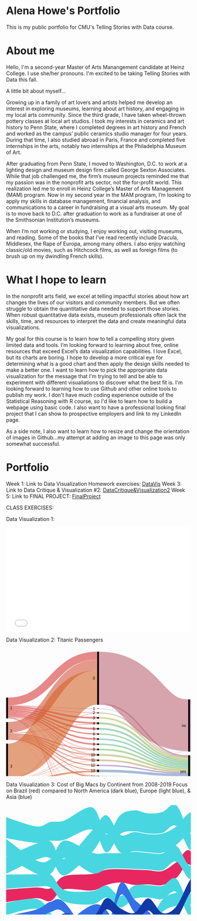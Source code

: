 # Alena Howe's Portfolio
This is my public portfolio for CMU's Telling Stories with Data course.

# About me
Hello, I'm a second-year Master of Arts Manangement candidate at Heinz College. I use she/her pronouns. I'm excited to be taking Telling Stories with Data this fall. 

A little bit about myself...

Growing up in a family of art lovers and artists helped me develop an interest in exploring museums, learning about art history, and engaging in my local arts community. Since the third grade, I have taken wheel-thrown pottery classes at local art studios. I took my interests in ceramics and art history to Penn State, where I completed degrees in art history and French and worked as the campus’ public ceramics studio manager for four years. During that time, I also studied abroad in Paris, France and completed five internships in the arts, notably two internships at the Philadelphia Museum of Art. 

After graduating from Penn State, I moved to Washington, D.C. to work at a lighting design and museum design firm called George Sexton Associates. While that job challenged me, the firm’s museum projects reminded me that my passion was in the nonprofit arts sector, not the for-profit world. This realization led me to enroll in Heinz College’s Master of Arts Management (MAM) program. Now in my second year in the MAM program, I’m looking to apply my skills in database management, financial analysis, and communications to a career in fundraising at a visual arts museum. My goal is to move back to D.C. after graduation to work as a fundraiser at one of the Smithsonian Institution’s museums. 

When I’m not working or studying, I enjoy working out, visiting museums, and reading. Some of the books that I’ve read recently include Dracula, Middlesex, the Rape of Europa, among many others. I also enjoy watching classic/old movies, such as Hitchcock films, as well as foreign films (to brush up on my dwindling French skills).  

# What I hope to learn
In the nonprofit arts field, we excel at telling impactful stories about how art changes the lives of our visitors and community members. But we often struggle to obtain the quantitative data needed to support those stories. When robust quantitative data exists, museum professionals often lack the skills, time, and resources to interpret the data and create meaningful data visualizations. 

My goal for this course is to learn how to tell a compelling story given limited data and tools. I’m looking forward to learning about free, online resources that exceed Excel’s data visualization capabilities. I love Excel, but its charts are boring. I hope to develop a more critical eye for determining what is a good chart and then apply the design skills needed to make a better one. I want to learn how to pick the appropriate data visualization for the message that I'm trying to tell and be able to experiment with different visualiations to discover what the best fit is. I'm looking forward to learning how to use Github and other online tools to publish my work. I don't have much coding experience outside of the Statistical Reasoning with R course, so I'd like to learn how to build a webpage using basic code. I also want to have a professional looking final project that I can show to prospective employers and link to my LinkedIn page. 

As a side note, I also want to learn how to resize and change the orientation of images in Github...my attempt at adding an image to this page was only somewhat successful. 

# Portfolio 
Week 1: Link to Data Visualization Homework exercises: [DataVis](/DataVisualizations.md)
Week 3: Link to Data Critique & Visualization #2: [DataCritique&Visualization2](/DataCritique&Visualization2.md)
Week 5: Link to FINAL PROJECT: [FinalProject](final_project_AlenaHowe.md)

CLASS EXERCISES:

Data Visualization 1: 

<iframe title="Average number of likes per Facebook post, 2016" aria-label="Bar Chart" id="datawrapper-chart-uU2m7" src="//datawrapper.dwcdn.net/uU2m7/1/" scrolling="no" frameborder="0" style="width: 0; min-width: 100% !important; border: none;" height="284"></iframe><script type="text/javascript">!function(){"use strict";window.addEventListener("message",function(a){if(void 0!==a.data["datawrapper-height"])for(var e in a.data["datawrapper-height"]){var t=document.getElementById("datawrapper-chart-"+e)||document.querySelector("iframe[src*='"+e+"']");t&&(t.style.height=a.data["datawrapper-height"][e]+"px")}})}();</script>

Data Visualization 2: Titanic Passengers

<svg width="750" height="520" xmlns="http://www.w3.org/2000/svg"><g transform="translate(0, 10)"><g class="links" fill="none" stroke-opacity="0.6"><path d="M5,147.92971734148207C126.66666666666667,147.92971734148207,126.66666666666667,166.10007639419413,248.33333333333334,166.10007639419413" stroke-width="1.2299465240641712" style="stroke: rgb(217, 61, 61);"></path><path d="M5,176.30634071810545C126.66666666666667,176.30634071810545,126.66666666666667,294.1405653170359,248.33333333333334,294.1405653170359" stroke-width="1.0542398777692896" style="stroke: rgb(217, 61, 61);"></path><path d="M5,135.71810542398777C126.66666666666667,135.71810542398777,126.66666666666667,10.718105423988003,248.33333333333334,10.718105423988003" stroke-width="21.436210847975552" style="stroke: rgb(217, 61, 61);"></path><path d="M5,150.8288770053476C126.66666666666667,150.8288770053476,126.66666666666667,180.053475935829,248.33333333333334,180.053475935829" stroke-width="4.5683728036669216" style="stroke: rgb(217, 61, 61);"></path><path d="M5,175.07639419404128C126.66666666666667,175.07639419404128,126.66666666666667,279.22077922077915,248.33333333333334,279.22077922077915" stroke-width="1.4056531703590527" style="stroke: rgb(217, 61, 61);"></path><path d="M5,180.96256684491985C126.66666666666667,180.96256684491985,126.66666666666667,497.2765469824292,248.33333333333334,497.2765469824292" stroke-width="1.5813598166539342" style="stroke: rgb(217, 61, 61);"></path><path d="M5,155.22154316271966C126.66666666666667,155.22154316271966,126.66666666666667,194.446142093201,248.33333333333334,194.446142093201" stroke-width="4.2169595110771585" style="stroke: rgb(217, 61, 61);"></path><path d="M5,173.84644766997712C126.66666666666667,173.84644766997712,126.66666666666667,264.6524064171123,248.33333333333334,264.6524064171123" stroke-width="1.0542398777692896" style="stroke: rgb(217, 61, 61);"></path><path d="M5,163.74331550802142C126.66666666666667,163.74331550802142,126.66666666666667,224.19786096256684,248.33333333333334,224.19786096256684" stroke-width="3.33842627960275" style="stroke: rgb(217, 61, 61);"></path><path d="M5,179.55691367456078C126.66666666666667,179.55691367456078,126.66666666666667,458.1398013750953,248.33333333333334,458.1398013750953" stroke-width="0.5271199388846448" style="stroke: rgb(217, 61, 61);"></path><path d="M5,171.29870129870133C126.66666666666667,171.29870129870133,126.66666666666667,252.1046600458364,248.33333333333334,252.1046600458364" stroke-width="4.041252864782276" style="stroke: rgb(217, 61, 61);"></path><path d="M5,179.02979373567612C126.66666666666667,179.02979373567612,126.66666666666667,446.2070282658516,248.33333333333334,446.2070282658516" stroke-width="0.5271199388846448" style="stroke: rgb(217, 61, 61);"></path><path d="M5,159.70206264323915C126.66666666666667,159.70206264323915,126.66666666666667,210.1566080977846,248.33333333333334,210.1566080977846" stroke-width="4.744079449961803" style="stroke: rgb(217, 61, 61);"></path><path d="M5,167.3453017570665C126.66666666666667,167.3453017570665,126.66666666666667,237.97555385790673,248.33333333333334,237.97555385790673" stroke-width="3.865546218487395" style="stroke: rgb(217, 61, 61);"></path><path d="M5,179.99618029029799C126.66666666666667,179.99618029029799,126.66666666666667,469.63330786860183,248.33333333333334,469.63330786860183" stroke-width="0.35141329258976317" style="stroke: rgb(217, 61, 61);"></path><path d="M5,177.44843391902216C126.66666666666667,177.44843391902216,126.66666666666667,338.6363636363635,248.33333333333334,338.6363636363635" stroke-width="0.8785332314744079" style="stroke: rgb(217, 61, 61);"></path><path d="M5,178.50267379679147C126.66666666666667,178.50267379679147,126.66666666666667,425.67990832696694,248.33333333333334,425.67990832696694" stroke-width="0.17570664629488159" style="stroke: rgb(217, 61, 61);"></path><path d="M5,176.9213139801375C126.66666666666667,176.9213139801375,126.66666666666667,321.4323911382736,248.33333333333334,321.4323911382736" stroke-width="0.17570664629488159" style="stroke: rgb(217, 61, 61);"></path><path d="M5,146.87547746371277C126.66666666666667,146.87547746371277,126.66666666666667,155.04583651642483,248.33333333333334,155.04583651642483" stroke-width="0.8785332314744079" style="stroke: rgb(217, 61, 61);"></path><path d="M5,177.97555385790682C126.66666666666667,177.97555385790682,126.66666666666667,354.0832696715048,248.33333333333334,354.0832696715048" stroke-width="0.17570664629488159" style="stroke: rgb(217, 61, 61);"></path><path d="M5,178.23911382734914C126.66666666666667,178.23911382734914,126.66666666666667,415.4163483575246,248.33333333333334,415.4163483575246" stroke-width="0.35141329258976317" style="stroke: rgb(217, 61, 61);"></path><path d="M5,178.67838044308635C126.66666666666667,178.67838044308635,126.66666666666667,435.8556149732618,248.33333333333334,435.8556149732618" stroke-width="0.17570664629488159" style="stroke: rgb(217, 61, 61);"></path><path d="M5,206.24904507257452C126.66666666666667,206.24904507257452,126.66666666666667,35.93200916730351,248.33333333333334,35.93200916730351" stroke-width="28.991596638655462" style="stroke: rgb(212, 89, 63);"></path><path d="M5,226.27960275019103C126.66666666666667,226.27960275019103,126.66666666666667,281.2414056531703,248.33333333333334,281.2414056531703" stroke-width="2.635599694423224" style="stroke: rgb(212, 89, 63);"></path><path d="M5,228.82734912146682C126.66666666666667,228.82734912146682,126.66666666666667,295.89763177998475,248.33333333333334,295.89763177998475" stroke-width="2.4598930481283423" style="stroke: rgb(212, 89, 63);"></path><path d="M5,234.09854851031326C126.66666666666667,234.09854851031326,126.66666666666667,322.57448433919035,248.33333333333334,322.57448433919035" stroke-width="2.1084797555385792" style="stroke: rgb(212, 89, 63);"></path><path d="M5,231.5508021390375C126.66666666666667,231.5508021390375,126.66666666666667,309.4996180290299,248.33333333333334,309.4996180290299" stroke-width="2.987012987012987" style="stroke: rgb(212, 89, 63);"></path><path d="M5,237.1734148204737C126.66666666666667,237.1734148204737,126.66666666666667,341.09625668449183,248.33333333333334,341.09625668449183" stroke-width="4.041252864782276" style="stroke: rgb(212, 89, 63);"></path><path d="M5,223.55614973262036C126.66666666666667,223.55614973262036,126.66666666666667,266.585179526356,248.33333333333334,266.585179526356" stroke-width="2.8113063407181054" style="stroke: rgb(212, 89, 63);"></path><path d="M5,239.63330786860206C126.66666666666667,239.63330786860206,126.66666666666667,370.7601222307102,248.33333333333334,370.7601222307102" stroke-width="0.5271199388846448" style="stroke: rgb(212, 89, 63);"></path><path d="M5,221.35981665393436C126.66666666666667,221.35981665393436,126.66666666666667,197.16959511077167,248.33333333333334,197.16959511077167" stroke-width="1.2299465240641712" style="stroke: rgb(212, 89, 63);"></path><path d="M5,239.2818945760123C126.66666666666667,239.2818945760123,126.66666666666667,354.2589763177997,248.33333333333334,354.2589763177997" stroke-width="0.17570664629488159" style="stroke: rgb(212, 89, 63);"></path><path d="M5,239.98472116119183C126.66666666666667,239.98472116119183,126.66666666666667,458.4912146676851,248.33333333333334,458.4912146676851" stroke-width="0.17570664629488159" style="stroke: rgb(212, 89, 63);"></path><path d="M5,240.24828113063415C126.66666666666667,240.24828113063415,126.66666666666667,498.24293353705104,248.33333333333334,498.24293353705104" stroke-width="0.35141329258976317" style="stroke: rgb(212, 89, 63);"></path><path d="M5,222.06264323911387C126.66666666666667,222.06264323911387,126.66666666666667,239.99618029029787,248.33333333333334,239.99618029029787" stroke-width="0.17570664629488159" style="stroke: rgb(212, 89, 63);"></path><path d="M5,297.5133689839572C126.66666666666667,297.5133689839572,126.66666666666667,97.5171886936595,248.33333333333334,97.5171886936595" stroke-width="94.17876241405654" style="stroke: rgb(212, 101, 42);"></path><path d="M5,365.1604278074867C126.66666666666667,365.1604278074867,126.66666666666667,447.17341482047345,248.33333333333334,447.17341482047345" stroke-width="1.4056531703590527" style="stroke: rgb(212, 101, 42);"></path><path d="M5,361.99770817417885C126.66666666666667,361.99770817417885,126.66666666666667,372.78074866310135,248.33333333333334,372.78074866310135" stroke-width="3.5141329258976315" style="stroke: rgb(212, 101, 42);"></path><path d="M5,357.1657754010696C126.66666666666667,357.1657754010696,126.66666666666667,357.42169595110755,248.33333333333334,357.42169595110755" stroke-width="6.149732620320855" style="stroke: rgb(212, 101, 42);"></path><path d="M5,369.90450725744853C126.66666666666667,369.90450725744853,126.66666666666667,472.9717341482046,248.33333333333334,472.9717341482046" stroke-width="6.325439266615737" style="stroke: rgb(212, 101, 42);"></path><path d="M5,347.85332314744085C126.66666666666667,347.85332314744085,126.66666666666667,297.5668449197861,248.33333333333334,297.5668449197861" stroke-width="0.8785332314744079" style="stroke: rgb(212, 101, 42);"></path><path d="M5,350.92818945760126C126.66666666666667,350.92818945760126,126.66666666666667,325.91291061879303,248.33333333333334,325.91291061879303" stroke-width="4.5683728036669216" style="stroke: rgb(212, 101, 42);"></path><path d="M5,374.20932009167313C126.66666666666667,374.20932009167313,126.66666666666667,499.2093200916729,248.33333333333334,499.2093200916729" stroke-width="1.5813598166539342" style="stroke: rgb(212, 101, 42);"></path><path d="M5,348.46829640947294C126.66666666666667,348.46829640947294,126.66666666666667,311.1688311688312,248.33333333333334,311.1688311688312" stroke-width="0.35141329258976317" style="stroke: rgb(212, 101, 42);"></path><path d="M5,345.12987012987014C126.66666666666667,345.12987012987014,126.66666666666667,167.24216959511085,248.33333333333334,167.24216959511085" stroke-width="1.0542398777692896" style="stroke: rgb(212, 101, 42);"></path><path d="M5,364.19404125286485C126.66666666666667,364.19404125286485,126.66666666666667,394.9770817417874,248.33333333333334,394.9770817417874" stroke-width="0.17570664629488159" style="stroke: rgb(212, 101, 42);"></path><path d="M5,346.886936592819C126.66666666666667,346.886936592819,126.66666666666667,283.08632543926655,248.33333333333334,283.08632543926655" stroke-width="1.0542398777692896" style="stroke: rgb(212, 101, 42);"></path><path d="M5,366.30252100840346C126.66666666666667,366.30252100840346,126.66666666666667,459.01833460656974,248.33333333333334,459.01833460656974" stroke-width="0.8785332314744079" style="stroke: rgb(212, 101, 42);"></path><path d="M5,373.2429335370513C126.66666666666667,373.2429335370513,126.66666666666667,486.3101604278073,248.33333333333334,486.3101604278073" stroke-width="0.35141329258976317" style="stroke: rgb(212, 101, 42);"></path><path d="M5,353.65164247517197C126.66666666666667,353.65164247517197,126.66666666666667,343.5561497326202,248.33333333333334,343.5561497326202" stroke-width="0.8785332314744079" style="stroke: rgb(212, 101, 42);"></path><path d="M5,345.74484339190224C126.66666666666667,345.74484339190224,126.66666666666667,225.95492742551565,248.33333333333334,225.95492742551565" stroke-width="0.17570664629488159" style="stroke: rgb(212, 101, 42);"></path><path d="M5,364.36974789915973C126.66666666666667,364.36974789915973,126.66666666666667,405.1527883880823,248.33333333333334,405.1527883880823" stroke-width="0.17570664629488159" style="stroke: rgb(212, 101, 42);"></path><path d="M5,346.096256684492C126.66666666666667,346.096256684492,126.66666666666667,268.25439266615734,248.33333333333334,268.25439266615734" stroke-width="0.5271199388846448" style="stroke: rgb(212, 101, 42);"></path><path d="M5,363.9304812834225C126.66666666666667,363.9304812834225,126.66666666666667,384.7135217723451,248.33333333333334,384.7135217723451" stroke-width="0.35141329258976317" style="stroke: rgb(212, 101, 42);"></path><path d="M253.33333333333334,166.62719633307876C375,166.62719633307876,375,288.2085561497327,496.6666666666667,288.2085561497327" stroke-width="2.2841864018334608" style="stroke: rgb(191, 150, 105);"></path><path d="M253.33333333333334,295.80977845683725C375,295.80977845683725,375,327.3911382734913,496.6666666666667,327.3911382734913" stroke-width="4.39266615737204" style="stroke: rgb(191, 166, 105);"></path><path d="M253.33333333333334,70.28265851795287C375,70.28265851795287,375,200.28265851795254,496.6666666666667,200.28265851795254" stroke-width="140.56531703590528" style="stroke: rgb(191, 105, 120);"></path><path d="M253.33333333333334,142.58594346829665C375,142.58594346829665,375,284.1673032849504,496.6666666666667,284.1673032849504" stroke-width="4.041252864782276" style="stroke: rgb(191, 105, 120);"></path><path d="M253.33333333333334,180.053475935829C375,180.053475935829,375,291.63483575248284,496.6666666666667,291.63483575248284" stroke-width="4.5683728036669216" style="stroke: rgb(186, 191, 105);"></path><path d="M253.33333333333334,281.0656990068754C375,281.0656990068754,375,322.6470588235295,496.6666666666667,322.6470588235295" stroke-width="5.095492742551566" style="stroke: rgb(171, 191, 105);"></path><path d="M253.33333333333334,498.3307868601985C375,498.3307868601985,375,368.3307868601988,496.6666666666667,368.3307868601988" stroke-width="3.33842627960275" style="stroke: rgb(155, 191, 105);"></path><path d="M253.33333333333334,496.57372039724964C375,496.57372039724964,375,272.0588235294117,496.6666666666667,272.0588235294117" stroke-width="0.17570664629488159" style="stroke: rgb(155, 191, 105);"></path><path d="M253.33333333333334,195.06111535523308C375,195.06111535523308,375,296.642475171887,496.6666666666667,296.642475171887" stroke-width="5.446906035141329" style="stroke: rgb(140, 191, 105);"></path><path d="M253.33333333333334,266.3216195569136C375,266.3216195569136,375,317.9029793735677,496.6666666666667,317.9029793735677" stroke-width="4.39266615737204" style="stroke: rgb(125, 191, 105);"></path><path d="M253.33333333333334,224.28571428571428C375,224.28571428571428,375,305.86707410236835,496.6666666666667,305.86707410236835" stroke-width="3.5141329258976315" style="stroke: rgb(110, 191, 105);"></path><path d="M253.33333333333334,458.7547746371274C375,458.7547746371274,375,359.1061879297175,496.6666666666667,359.1061879297175" stroke-width="1.4056531703590527" style="stroke: rgb(105, 191, 115);"></path><path d="M253.33333333333334,457.96409472880043C375,457.96409472880043,375,271.70741023682194,496.6666666666667,271.70741023682194" stroke-width="0.17570664629488159" style="stroke: rgb(105, 191, 115);"></path><path d="M253.33333333333334,252.1046600458364C375,252.1046600458364,375,313.6860198624905,496.6666666666667,313.6860198624905" stroke-width="4.041252864782276" style="stroke: rgb(105, 191, 130);"></path><path d="M253.33333333333334,446.29488158899903C375,446.29488158899903,375,271.26814362108473,496.6666666666667,271.26814362108473" stroke-width="0.7028265851795263" style="stroke: rgb(105, 191, 145);"></path><path d="M253.33333333333334,447.2612681436209C375,447.2612681436209,375,357.7883880825059,496.6666666666667,357.7883880825059" stroke-width="1.2299465240641712" style="stroke: rgb(105, 191, 145);"></path><path d="M253.33333333333334,210.1566080977846C375,210.1566080977846,375,301.73796791443857,496.6666666666667,301.73796791443857" stroke-width="4.744079449961803" style="stroke: rgb(105, 191, 161);"></path><path d="M253.33333333333334,238.06340718105417C375,238.06340718105417,375,309.64476699770825,496.6666666666667,309.64476699770825" stroke-width="4.041252864782276" style="stroke: rgb(105, 191, 176);"></path><path d="M253.33333333333334,472.88388082505713C375,472.88388082505713,375,363.05958747135236,496.6666666666667,363.05958747135236" stroke-width="6.501145912910618" style="stroke: rgb(105, 191, 191);"></path><path d="M253.33333333333334,469.5454545454544C375,469.5454545454544,375,271.8831168831168,496.6666666666667,271.8831168831168" stroke-width="0.17570664629488159" style="stroke: rgb(105, 191, 191);"></path><path d="M253.33333333333334,341.1841100076393C375,341.1841100076393,375,342.4140565317037,496.6666666666667,342.4140565317037" stroke-width="5.622612681436211" style="stroke: rgb(105, 176, 191);"></path><path d="M253.33333333333334,338.28495034377374C375,338.28495034377374,375,270.8288770053475,496.6666666666667,270.8288770053475" stroke-width="0.17570664629488159" style="stroke: rgb(105, 176, 191);"></path><path d="M253.33333333333334,425.67990832696694C375,425.67990832696694,375,356.90985485103147,496.6666666666667,356.90985485103147" stroke-width="0.17570664629488159" style="stroke: rgb(105, 161, 191);"></path><path d="M253.33333333333334,324.77081741787634C375,324.77081741787634,375,336.1764705882354,496.6666666666667,336.1764705882354" stroke-width="6.8525592055003814" style="stroke: rgb(105, 145, 191);"></path><path d="M253.33333333333334,155.04583651642483C375,155.04583651642483,375,286.62719633307876,496.6666666666667,286.62719633307876" stroke-width="0.8785332314744079" style="stroke: rgb(105, 130, 191);"></path><path d="M253.33333333333334,357.24598930481267C375,357.24598930481267,375,348.47593582887714,496.6666666666667,348.47593582887714" stroke-width="6.501145912910618" style="stroke: rgb(105, 115, 191);"></path><path d="M253.33333333333334,415.4163483575246C375,415.4163483575246,375,356.64629488158914,496.6666666666667,356.64629488158914" stroke-width="0.35141329258976317" style="stroke: rgb(110, 105, 191);"></path><path d="M253.33333333333334,435.8556149732618C375,435.8556149732618,375,357.08556149732635,496.6666666666667,357.08556149732635" stroke-width="0.17570664629488159" style="stroke: rgb(125, 105, 191);"></path><path d="M253.33333333333334,309.7631779984722C375,309.7631779984722,375,331.16883116883133,496.6666666666667,331.16883116883133" stroke-width="3.1627196333078684" style="stroke: rgb(140, 105, 191);"></path><path d="M253.33333333333334,308.0939648586708C375,308.0939648586708,375,270.65317035905264,496.6666666666667,270.65317035905264" stroke-width="0.17570664629488159" style="stroke: rgb(140, 105, 191);"></path><path d="M253.33333333333334,372.51718869365897C375,372.51718869365897,375,353.74713521772355,496.6666666666667,353.74713521772355" stroke-width="4.041252864782276" style="stroke: rgb(155, 105, 191);"></path><path d="M253.33333333333334,394.9770817417874C375,394.9770817417874,375,356.20702826585193,496.6666666666667,356.20702826585193" stroke-width="0.17570664629488159" style="stroke: rgb(171, 105, 191);"></path><path d="M253.33333333333334,486.3101604278073C375,486.3101604278073,375,366.48586707410254,496.6666666666667,366.48586707410254" stroke-width="0.35141329258976317" style="stroke: rgb(186, 105, 191);"></path><path d="M253.33333333333334,405.1527883880823C375,405.1527883880823,375,356.3827349121468,496.6666666666667,356.3827349121468" stroke-width="0.17570664629488159" style="stroke: rgb(191, 105, 181);"></path><path d="M253.33333333333334,384.7135217723451C375,384.7135217723451,375,355.9434682964096,496.6666666666667,355.9434682964096" stroke-width="0.35141329258976317" style="stroke: rgb(191, 105, 166);"></path><path d="M501.6666666666667,311.9289533995417C623.3333333333334,311.9289533995417,623.3333333333334,182.09702062643242,745,182.09702062643242" stroke-width="59.56455309396486" style="stroke: rgb(105, 191, 129);"></path><path d="M501.6666666666667,355.85561497326205C623.3333333333334,355.85561497326205,623.3333333333334,355.855614973262,745,355.855614973262" stroke-width="28.288770053475936" style="stroke: rgb(105, 191, 129);"></path><path d="M501.6666666666667,141.15737203972486C623.3333333333334,141.15737203972486,623.3333333333334,141.157372039725,745,141.157372039725" stroke-width="22.314744079449962" style="stroke: rgb(191, 105, 135);"></path><path d="M501.6666666666667,212.23071046600447C623.3333333333334,212.23071046600447,623.3333333333334,281.79526355996944,745,281.79526355996944" stroke-width="119.83193277310924" style="stroke: rgb(191, 105, 135);"></path></g><g class="nodes" font-family="Arial, Helvetica" font-size="10"><g><rect x="248.33333333333334" y="2.2737367544323206e-13" height="144.6065699006874" width="5" fill="#000"></rect><text x="242.33333333333334" y="72.30328495034392" dy="0.35em" text-anchor="end">0</text></g><g><rect x="248.33333333333334" y="154.60656990068762" height="0.878533231474421" width="5" fill="#000"></rect><text x="242.33333333333334" y="155.04583651642483" dy="0.35em" text-anchor="end">1</text></g><g><rect x="248.33333333333334" y="278.5179526355996" height="5.095492742551642" width="5" fill="#000"></rect><text x="242.33333333333334" y="281.06569900687543" dy="0.35em" text-anchor="end">10</text></g><g><rect x="248.33333333333334" y="293.61344537815125" height="4.392666157372105" width="5" fill="#000"></rect><text x="242.33333333333334" y="295.8097784568373" dy="0.35em" text-anchor="end">11</text></g><g><rect x="248.33333333333334" y="308.00611153552336" height="3.3384262796027997" width="5" fill="#000"></rect><text x="242.33333333333334" y="309.67532467532476" dy="0.35em" text-anchor="end">12</text></g><g><rect x="248.33333333333334" y="321.34453781512616" height="6.8525592055001425" width="5" fill="#000"></rect><text x="242.33333333333334" y="324.77081741787623" dy="0.35em" text-anchor="end">13</text></g><g><rect x="248.33333333333334" y="384.5378151260502" height="0.3514132925897684" width="5" fill="#000"></rect><text x="242.33333333333334" y="384.7135217723451" dy="0.35em" text-anchor="end">13 15</text></g><g><rect x="248.33333333333334" y="394.88922841863996" height="0.1757066462948842" width="5" fill="#000"></rect><text x="242.33333333333334" y="394.9770817417874" dy="0.35em" text-anchor="end">13 15 B</text></g><g><rect x="248.33333333333334" y="338.1970970206263" height="5.798319327731065" width="5" fill="#000"></rect><text x="242.33333333333334" y="341.09625668449183" dy="0.35em" text-anchor="end">14</text></g><g><rect x="248.33333333333334" y="353.99541634835737" height="6.501145912910488" width="5" fill="#000"></rect><text x="242.33333333333334" y="357.2459893048126" dy="0.35em" text-anchor="end">15</text></g><g><rect x="248.33333333333334" y="405.06493506493484" height="0.1757066462948842" width="5" fill="#000"></rect><text x="242.33333333333334" y="405.1527883880823" dy="0.35em" text-anchor="end">15 16</text></g><g><rect x="248.33333333333334" y="370.49656226126785" height="4.0412528647823365" width="5" fill="#000"></rect><text x="242.33333333333334" y="372.517188693659" dy="0.35em" text-anchor="end">16</text></g><g><rect x="248.33333333333334" y="165.48510313216204" height="2.2841864018334945" width="5" fill="#000"></rect><text x="242.33333333333334" y="166.62719633307879" dy="0.35em" text-anchor="end">2</text></g><g><rect x="248.33333333333334" y="177.76928953399553" height="4.568372803666875" width="5" fill="#000"></rect><text x="242.33333333333334" y="180.05347593582897" dy="0.35em" text-anchor="end">3</text></g><g><rect x="248.33333333333334" y="192.3376623376624" height="5.446906035141296" width="5" fill="#000"></rect><text x="242.33333333333334" y="195.06111535523306" dy="0.35em" text-anchor="end">4</text></g><g><rect x="248.33333333333334" y="207.7845683728037" height="4.74407944996176" width="5" fill="#000"></rect><text x="242.33333333333334" y="210.15660809778458" dy="0.35em" text-anchor="end">5</text></g><g><rect x="248.33333333333334" y="415.2406417112297" height="0.3514132925897684" width="5" fill="#000"></rect><text x="242.33333333333334" y="415.4163483575246" dy="0.35em" text-anchor="end">5 7</text></g><g><rect x="248.33333333333334" y="425.5920550038195" height="0.1757066462948842" width="5" fill="#000"></rect><text x="242.33333333333334" y="425.67990832696694" dy="0.35em" text-anchor="end">5 9</text></g><g><rect x="248.33333333333334" y="222.52864782276546" height="3.51413292589757" width="5" fill="#000"></rect><text x="242.33333333333334" y="224.28571428571425" dy="0.35em" text-anchor="end">6</text></g><g><rect x="248.33333333333334" y="236.04278074866303" height="4.041252864782223" width="5" fill="#000"></rect><text x="242.33333333333334" y="238.06340718105415" dy="0.35em" text-anchor="end">7</text></g><g><rect x="248.33333333333334" y="250.08403361344526" height="4.0412528647823365" width="5" fill="#000"></rect><text x="242.33333333333334" y="252.10466004583643" dy="0.35em" text-anchor="end">8</text></g><g><rect x="248.33333333333334" y="435.7677616501144" height="0.1757066462948842" width="5" fill="#000"></rect><text x="242.33333333333334" y="435.8556149732618" dy="0.35em" text-anchor="end">8 10</text></g><g><rect x="248.33333333333334" y="264.1252864782276" height="4.392666157371991" width="5" fill="#000"></rect><text x="242.33333333333334" y="266.3216195569136" dy="0.35em" text-anchor="end">9</text></g><g><rect x="248.33333333333334" y="445.94346829640926" height="1.9327731092437261" width="5" fill="#000"></rect><text x="242.33333333333334" y="446.9098548510311" dy="0.35em" text-anchor="end">A</text></g><g><rect x="248.33333333333334" y="457.876241405653" height="1.5813598166539578" width="5" fill="#000"></rect><text x="242.33333333333334" y="458.66692131397997" dy="0.35em" text-anchor="end">B</text></g><g><rect x="248.33333333333334" y="469.45760122230695" height="6.676852559205486" width="5" fill="#000"></rect><text x="242.33333333333334" y="472.7960275019097" dy="0.35em" text-anchor="end">C</text></g><g><rect x="248.33333333333334" y="486.13445378151243" height="0.3514132925897684" width="5" fill="#000"></rect><text x="242.33333333333334" y="486.3101604278073" dy="0.35em" text-anchor="end">C D</text></g><g><rect x="248.33333333333334" y="496.4858670741022" height="3.51413292589757" width="5" fill="#000"></rect><text x="242.33333333333334" y="498.242933537051" dy="0.35em" text-anchor="end">D</text></g><g><rect x="0" y="125" height="56.7532467532468" width="5" fill="#000"></rect><text x="11" y="153.3766233766234" dy="0.35em" text-anchor="start">1</text></g><g><rect x="0" y="191.7532467532468" height="48.670741023682126" width="5" fill="#000"></rect><text x="11" y="216.08861726508786" dy="0.35em" text-anchor="start">2</text></g><g><rect x="0" y="250.42398777692893" height="124.57601222307105" width="5" fill="#000"></rect><text x="11" y="312.71199388846446" dy="0.35em" text-anchor="start">3</text></g><g><rect x="745" y="130.00000000000003" height="81.87929717341478" width="5" fill="#000"></rect><text x="739" y="170.93964858670742" dy="0.35em" text-anchor="end">female</text></g><g><rect x="745" y="221.8792971734148" height="148.12070282658516" width="5" fill="#000"></rect><text x="739" y="295.9396485867074" dy="0.35em" text-anchor="end">male</text></g><g><rect x="496.6666666666667" y="129.9999999999999" height="142.14667685255938" width="5" fill="#000"></rect><text x="490.6666666666667" y="201.07333842627958" dy="0.35em" text-anchor="end">no</text></g><g><rect x="496.6666666666667" y="282.14667685255927" height="87.85332314744085" width="5" fill="#000"></rect><text x="490.6666666666667" y="326.0733384262797" dy="0.35em" text-anchor="end">yes</text></g></g></g></svg>

Data Visualization 3: Cost of Big Macs by Continent from 2008-2019
Focus on Brazil (red) compared to North America (dark blue), Europe (light blue), & Asia (blue)

<svg width="847" height="500" xmlns="http://www.w3.org/2000/svg"><g><path class="layer" d="M0,264.51105596701C0,264.51105596701,62.35006165228114,254.06488755499893,82.50678175092479,253.51699865080593C102.66350184956843,252.96910974661293,108.23357994245787,265.2712919702145,120.94032059186189,261.22372254185194C133.64706124126593,257.17615311348936,139.73933415536376,234.04108824376522,158.74722564734896,229.23158208063063C177.75511713933415,224.42207591749604,215.87533908754622,234.33978755668412,234.9876695437731,232.3666855630445C254.1,230.3935835694049,260.67965474722564,221.04609057188372,273.4212083847102,217.39297011879296C286.1627620221948,213.7398496657022,298.6954377311961,210.4943427710967,311.43699136868065,210.4479628445C324.1785450061652,210.4015829179033,337.16378956021373,216.22359449917977,349.87053020961775,217.11469055921273C362.5772708590218,218.0057866192457,374.9706946157008,215.66911384757046,387.6774352651048,215.79453920469777C400.38417591450883,215.91996456182508,413.4042334566379,220.74462947290408,426.1109741060419,217.86724270197666C438.81771475544593,214.98985593104925,451.2111385121249,207.6637146761098,463.9178791615289,198.53021857913322C476.6246198109329,189.39672248215663,489.64467735306204,151.82054584276898,502.35141800246606,163.06626612011706C515.0581586518701,174.31198639746515,527.451582408549,239.58767557558866,540.1583230579531,266.0045402432218C552.8650637073572,292.42140491085496,565.8503082614058,326.91956398270304,578.5918618988903,321.5674541259159C591.3334155363749,316.21534426912876,603.8660912453761,254.0151209134348,616.6076448828607,233.891881102499C629.3491985203452,213.76864129156323,642.3344430743937,200.2867395707135,655.0411837237978,200.82801526030113C667.7479243732018,201.36929094988875,680.1413481298807,231.2625845661312,692.8480887792848,237.13953524002477C705.5548294286889,243.01648591391833,718.5748869708178,230.56534362465013,731.2816276202219,236.08971930366255C743.988368269626,241.61409498267497,756.381792026305,263.55444606518216,769.0885326757091,270.28578931409925C781.7952733251132,277.01713256301633,794.5368269625976,282.83856988391324,807.5220715166461,276.47777879716506C820.5073160706945,270.1169877104169,847,232.1210427936102,847,232.1210427936102L847,198.5912811459085C847,198.5912811459085,820.5073160706945,236.72340095037416,807.5220715166461,243.3194467721986C794.5368269625976,249.91549259402305,781.7952733251132,245.5872388359354,769.0885326757091,238.16755607685522C756.381792026305,230.74787331777503,743.988368269626,205.17511756438898,731.2816276202219,198.80135021771753C718.5748869708178,192.42758287104607,705.5548294286889,205.80951698800172,692.8480887792848,199.9249519968264C680.1413481298807,194.04038700565107,667.7479243732018,163.64647891044797,655.0411837237978,163.4939602706656C642.3344430743937,163.34144163088325,629.3491985203452,176.7422626257162,616.6076448828607,199.0098401581323C603.8660912453761,221.27741769054842,591.3334155363749,291.1402827579753,578.5918618988903,297.09942546516226C565.8503082614058,303.0585681723492,552.8650637073572,263.4339597719846,540.1583230579531,234.76469640125416C527.451582408549,206.0954330305237,515.0581586518701,138.24160928060866,502.35141800246606,125.08384524077961C489.64467735306204,111.92608120095056,476.6246198109329,146.73401223045457,463.9178791615289,155.81811216227987C451.2111385121249,164.90221209410518,438.81771475544593,176.0176130775063,426.1109741060419,179.58844483173144C413.4042334566379,183.15927658595658,400.38417591450883,177.85035732532805,387.6774352651048,177.24310268763068C374.9706946157008,176.63584804993332,362.5772708590218,176.41187773061273,349.87053020961775,175.94491700554727C337.16378956021373,175.4779562804818,324.1785450061652,174.43739533665075,311.43699136868065,174.44133833723785C298.6954377311961,174.44528133782495,286.1627620221948,173.80656440193314,273.4212083847102,175.96857500906984C260.67965474722564,178.13058561620653,254.1,184.5023309602038,234.9876695437731,187.41340198005796C215.87533908754622,190.3244729999121,177.75511713933415,186.91838582778226,158.74722564734896,193.4350011281947C139.73933415536376,199.95161642860714,133.64706124126593,221.38790929416817,120.94032059186189,226.5130937825326C108.23357994245787,231.63827827089702,102.66350184956843,223.60751211455258,82.50678175092479,224.18610805838128C62.35006165228114,224.76470400220998,0,229.98466944550475,0,229.98466944550475Z" fill="#e82761" title="Brazil"></path><path class="layer" d="M0,187.01105559272906C0,187.01105559272906,62.35006165228114,155.5358273261462,82.50678175092479,148.53512795657417C102.66350184956843,141.53442858700214,108.23357994245787,137.8568805133601,120.94032059186189,145.00685937529684C133.64706124126593,152.1568382372336,139.73933415536376,194.32236176346618,158.74722564734896,191.4350011281947C177.75511713933415,188.54764049292322,215.87533908754622,146.70248185093809,234.9876695437731,127.68269556366793C254.1,108.66290927639778,260.67965474722564,77.1547116157525,273.4212083847102,77.31628340457375C286.1627620221948,77.477855193395,298.6954377311961,120.64726564735459,311.43699136868065,128.65212629659544C324.1785450061652,136.65698694583628,337.16378956021373,125.39907827399973,349.87053020961775,125.34544730001886C362.5772708590218,125.29181632603799,374.9706946157008,127.60079488695142,387.6774352651048,128.3303404527102C400.38417591450883,129.059886018469,413.4042334566379,133.04662611714184,426.1109741060419,129.72272069457156C438.81771475544593,126.39881527200129,451.2111385121249,117.48272305726528,463.9178791615289,108.38690791728853C476.6246198109329,99.29109277731177,489.64467735306204,80.16372098832915,502.35141800246606,75.14782985471102C515.0581586518701,70.1319387210929,527.451582408549,76.46260707039546,540.1583230579531,78.29156111557975C552.8650637073572,80.12051516076404,565.8503082614058,86.51883913717916,578.5918618988903,86.12155412581673C591.3334155363749,85.7242691144543,603.8660912453761,77.29659279887922,616.6076448828607,75.90785104740515C629.3491985203452,74.51910929593107,642.3344430743937,79.1615551870328,655.0411837237978,77.7891036169723C667.7479243732018,76.41665204691179,680.1413481298807,70.29045123912893,692.8480887792848,67.67314162704211C705.5548294286889,65.0558320149553,718.5748869708178,61.22619810058671,731.2816276202219,62.08524594445144C743.988368269626,62.944293788316166,756.381792026305,70.9387081971619,769.0885326757091,72.8274286902305C781.7952733251132,74.71614918329911,794.5368269625976,73.21432233707596,807.5220715166461,73.41756890286304C820.5073160706945,73.62081546865012,847,74.046908084953,847,74.046908084953L847,26.323313764778177C847,26.323313764778177,820.5073160706945,25.321096804916586,807.5220715166461,25.115447843402023C794.5368269625976,24.90979888188746,781.7952733251132,27.15241051266314,769.0885326757091,25.089419995690804C756.381792026305,23.02642947871847,743.988368269626,13.836690885375058,731.2816276202219,12.737504741568024C718.5748869708178,11.63831859776099,705.5548294286889,15.372797421775253,692.8480887792848,18.494303132848604C680.1413481298807,21.615808843921954,667.7479243732018,29.911638818619515,655.0411837237978,31.466539008008134C642.3344430743937,33.02143919739675,629.3491985203452,26.54822810668993,616.6076448828607,27.823704269180308C603.8660912453761,29.099180431670685,591.3334155363749,39.00219809840313,578.5918618988903,39.1193959829504C565.8503082614058,39.236593867497675,552.8650637073572,31.693660196903625,540.1583230579531,28.526891576463953C527.451582408549,25.36012295602428,515.0581586518701,15.108051493951912,502.35141800246606,20.11878426031236C489.64467735306204,25.129517026672808,476.6246198109329,49.00769657430638,463.9178791615289,58.59128817462664C451.2111385121249,68.1748797749469,438.81771475544593,74.16609534717394,426.1109741060419,77.62033386223393C413.4042334566379,81.07457237729393,400.38417591450883,80.02484819653957,387.6774352651048,79.31671926498665C374.9706946157008,78.60859033343372,362.5772708590218,73.12661157673115,349.87053020961775,73.37156027291641C337.16378956021373,73.61650896910167,324.1785450061652,88.40309592006159,311.43699136868065,80.78641144209823C298.6954377311961,73.16972696413487,286.1627620221948,29.65833295433007,273.4212083847102,27.67145340513621C260.67965474722564,25.684573855942347,254.1,49.09143555521265,234.9876695437731,68.86513414693506C215.87533908754622,88.63883273865747,177.75511713933415,141.2872564837003,158.74722564734896,146.3136449554707C139.73933415536376,151.34003342724108,133.64706124126593,105.92970556232541,120.94032059186189,99.02346497755732C108.23357994245787,92.11722439278924,102.66350184956843,97.94298247880917,82.50678175092479,104.87620144686215C62.35006165228114,111.80942041491514,0,140.6227787858752,0,140.6227787858752Z" fill="#48d7e0" title="Switzerland"></path><path class="layer" d="M0,443.32911429147885C0,443.32911429147885,62.35006165228114,420.13759313013674,82.50678175092479,417.95068302488994C102.66350184956843,415.76377291964315,108.23357994245787,427.5123280643576,120.94032059186189,430.2076536599982C133.64706124126593,432.9029792556388,139.73933415536376,429.8296256893274,158.74722564734896,434.1226365987335C177.75511713933415,438.4156475081396,215.87533908754622,455.56562913419975,234.9876695437731,455.9657191164349C254.1,456.36580909867007,260.67965474722564,442.77654445497785,273.4212083847102,436.5231764921443C286.1627620221948,430.2698085293107,298.6954377311961,419.5357147885939,311.43699136868065,418.44551133943327C324.1785450061652,417.3553078902726,337.16378956021373,425.9737470169571,349.87053020961775,429.98195579718055C362.5772708590218,433.990164577404,374.9706946157008,443.3399823444322,387.6774352651048,442.49476402077397C400.38417591450883,441.64954569711574,413.4042334566379,424.5569495525996,426.1109741060419,424.9106458552311C438.81771475544593,425.26434215786264,451.2111385121249,443.40793144420286,463.9178791615289,444.6169418365631C476.6246198109329,445.82595222892337,489.64467735306204,436.2065948471205,502.35141800246606,432.16470820939264C515.0581586518701,428.12282157166476,527.451582408549,427.3276754740139,540.1583230579531,420.3656220101959C552.8650637073572,413.4035685463779,565.8503082614058,398.004836282882,578.5918618988903,390.39238742648456C591.3334155363749,382.7799385700871,603.8660912453761,381.5948854294949,616.6076448828607,374.6909288718111C629.3491985203452,367.78697231412724,642.3344430743937,348.51231916584675,655.0411837237978,348.9686480803815C667.7479243732018,349.4249769949163,680.1413481298807,375.63554628905865,692.8480887792848,377.4289023590195C705.5548294286889,379.22225842898035,718.5748869708178,363.4154543979126,731.2816276202219,359.72878450014656C743.988368269626,356.04211460238054,756.381792026305,355.14996482580636,769.0885326757091,355.3088829724234C781.7952733251132,355.4678011190405,794.5368269625976,361.2670642669601,807.5220715166461,360.6822933798488C820.5073160706945,360.0975224927374,847,351.8002576497554,847,351.8002576497554L847,329.54922871177376C847,329.54922871177376,820.5073160706945,337.8948832665427,807.5220715166461,338.42439006602444C794.5368269625976,338.9538968655062,781.7952733251132,333.03158480334343,769.0885326757091,332.72626950866425C756.381792026305,332.42095421398506,743.988368269626,332.6886709541873,731.2816276202219,336.5924982979494C718.5748869708178,340.49632564171156,705.5548294286889,357.5268254109257,692.8480887792848,356.149233571237C680.1413481298807,354.7716417315483,667.7479243732018,328.6229597565278,655.0411837237978,328.3269472598173C642.3344430743937,328.0309347631068,629.3491985203452,347.2916871836255,616.6076448828607,354.37315859097396C603.8660912453761,361.4546299983224,591.3334155363749,363.14570790637265,578.5918618988903,370.815775703908C565.8503082614058,378.48584350144336,552.8650637073572,393.5353332475303,540.1583230579531,400.39356537618596C527.451582408549,407.25179750484165,515.0581586518701,407.909520589332,502.35141800246606,411.965168475842C489.64467735306204,416.02081636235204,476.6246198109329,425.9050407834043,463.9178791615289,424.7274526952462C451.2111385121249,423.5498646070881,438.81771475544593,405.1096488778683,426.1109741060419,404.89963994689356C413.4042334566379,404.6896310159188,400.38417591450883,422.41424394185447,387.6774352651048,423.46739910939766C374.9706946157008,424.52055427694086,362.5772708590218,415.0338883680657,349.87053020961775,411.2185709521529C337.16378956021373,407.40325353624013,324.1785450061652,399.32269546445036,311.43699136868065,400.5754946139211C298.6954377311961,401.8282937633918,286.1627620221948,412.26724766985257,273.4212083847102,418.7353658489771C260.67965474722564,425.2034840281016,254.1,439.1877644643651,234.9876695437731,439.3842036886683C215.87533908754622,439.58064291297154,177.75511713933415,423.6694287292042,158.74722564734896,419.9140011947965C139.73933415536376,416.15857366038887,133.64706124126593,419.4030688792075,120.94032059186189,416.85163848222226C108.23357994245787,414.300208085237,102.66350184956843,402.4162937793039,82.50678175092479,404.6054188128848C62.35006165228114,406.79454384646573,0,429.98638868370784,0,429.98638868370784Z" fill="#3571e6" title="China"></path><path class="layer" d="M0,227.98466944550472C0,227.98466944550472,62.35006165228114,222.76470400221,82.50678175092479,222.18610805838134C102.66350184956843,221.60751211455266,108.23357994245787,217.73807928617447,120.94032059186189,224.5130937825326C133.64706124126593,231.28810827889072,139.73933415536376,255.202032224707,158.74722564734896,262.83619503653C177.75511713933415,270.470357848353,215.87533908754622,272.1718053150775,234.9876695437731,270.3180706534706C254.1,268.4643359918637,260.67965474722564,250.25323787710545,273.4212083847102,251.7137870668887C286.1627620221948,253.17433625667195,298.6954377311961,278.583891187795,311.43699136868065,279.0813657921701C324.1785450061652,279.5788403965452,337.16378956021373,259.24826814514586,349.87053020961775,254.6986346931393C362.5772708590218,250.14900124113277,374.9706946157008,251.55624150854075,387.6774352651048,251.78356508013087C400.38417591450883,252.010888651721,413.4042334566379,258.5823373142168,426.1109741060419,256.06257612267996C438.81771475544593,253.5428149311431,451.2111385121249,228.4718817742832,463.9178791615289,236.66499793090983C476.6246198109329,244.85811408753648,489.64467735306204,295.06932226905826,502.35141800246606,305.2212730624398C515.0581586518701,315.3732238558214,527.451582408549,303.7377066836731,540.1583230579531,297.57670269119905C552.8650637073572,291.415698698725,565.8503082614058,273.4228945702793,578.5918618988903,268.2552491075957C591.3334155363749,263.0876036449121,603.8660912453761,266.05187676610115,616.6076448828607,266.5708299150976C629.3491985203452,267.08978306409404,642.3344430743937,270.5123220732004,655.0411837237978,271.36896800157433C667.7479243732018,272.2256139299483,680.1413481298807,271.37794892908994,692.8480887792848,271.71070548534146C705.5548294286889,272.043462041593,718.5748869708178,279.2893655738312,731.2816276202219,273.3655073390835C743.988368269626,267.44164910433574,756.381792026305,241.50856617133599,769.0885326757091,236.1675560768552C781.7952733251132,230.8265459823744,794.5368269625976,236.10163791332133,807.5220715166461,241.31944677219863C820.5073160706945,246.53725563107594,847,267.4744092301191,847,267.4744092301191L847,234.12104279361023C847,234.12104279361023,820.5073160706945,212.87373773317006,807.5220715166461,207.4579619258081C794.5368269625976,202.04218611844612,781.7952733251132,196.5210950531294,769.0885326757091,201.62638794943845C756.381792026305,206.73168084574752,743.988368269626,231.83752808856485,731.2816276202219,238.08971930366258C718.5748869708178,244.3419105187603,705.5548294286889,238.53125944460095,692.8480887792848,239.1395352400247C680.1413481298807,239.74781103544848,667.7479243732018,242.2806497657928,655.0411837237978,241.73937407620517C642.3344430743937,241.19809838661754,629.3491985203452,236.33450943856212,616.6076448828607,235.89188110249904C603.8660912453761,235.44925276643596,591.3334155363749,233.73149420303952,578.5918618988903,239.08360405982665C565.8503082614058,244.4357139166138,552.8650637073572,262.16551612607213,540.1583230579531,268.00454024322187C527.451582408549,273.8435643603716,515.0581586518701,285.3634690400732,502.35141800246606,274.1177487627251C489.64467735306204,262.87202848537703,476.6246198109329,209.571969589258,463.9178791615289,200.53021857913325C451.2111385121249,191.4884675690085,438.81771475544593,216.98985593104925,426.1109741060419,219.86724270197666C413.4042334566379,222.74462947290408,400.38417591450883,217.91996456182508,387.6774352651048,217.79453920469777C374.9706946157008,217.66911384757046,362.5772708590218,214.18213605568752,349.87053020961775,219.11469055921273C337.16378956021373,224.04724506273794,324.1785450061652,247.34348629925233,311.43699136868065,247.38986622584903C298.6954377311961,247.43624615244573,286.1627620221948,221.56350022926043,273.4212083847102,219.392970118793C260.67965474722564,217.22244000832555,254.1,232.39358356940485,234.9876695437731,234.36668556304446C215.87533908754622,236.33978755668406,177.75511713933415,238.76306196754766,158.74722564734896,231.2315820806306C139.73933415536376,223.70010219371355,133.64706124126593,196.29882846102464,120.94032059186189,189.17780624154219C108.23357994245787,182.05678402205973,102.66350184956843,188.53324053853814,82.50678175092479,188.50544876373596C62.35006165228114,188.47765698893377,0,189.0110555927291,0,189.0110555927291Z" fill="#48d7e0" title="Euro area"></path><path class="layer" d="M0,299.8516165182092C0,299.8516165182092,62.35006165228114,279.07122286442245,82.50678175092479,282.42197988841093C102.66350184956843,285.7727369123994,108.23357994245787,303.92004849949615,120.94032059186189,319.9561586621401C133.64706124126593,335.9922688247841,139.73933415536376,371.2734414671301,158.74722564734896,378.6386408642749C177.75511713933415,386.0038402614197,215.87533908754622,369.49223537995886,234.9876695437731,364.14735504500885C254.1,358.80247471005885,260.67965474722564,349.7584633467339,273.4212083847102,346.56935885457494C286.1627620221948,343.380254362416,298.6954377311961,343.0414956569158,311.43699136868065,345.01272809205506C324.1785450061652,346.9839605271943,337.16378956021373,357.22801959280935,349.87053020961775,358.3967534654106C362.5772708590218,359.56548733801185,374.9706946157008,363.12228520034205,387.6774352651048,352.0251313276626C400.38417591450883,340.9279774549832,413.4042334566379,304.7192564216715,426.1109741060419,291.81383022933386C438.81771475544593,278.9084040369962,451.2111385121249,277.8752544180716,463.9178791615289,274.5925741736368C476.6246198109329,271.309893929202,489.64467735306204,279.0890617247889,502.35141800246606,272.1177487627251C515.0581586518701,265.1464358006613,527.451582408549,238.60372051840395,540.1583230579531,232.7646964012542C552.8650637073572,226.92567228410448,565.8503082614058,226.3254359570778,578.5918618988903,237.08360405982665C591.3334155363749,247.84177216257552,603.8660912453761,286.73320335898154,616.6076448828607,297.31370501774734C629.3491985203452,307.89420667651314,642.3344430743937,299.5018134266718,655.0411837237978,300.56661401242144C667.7479243732018,301.6314145981711,680.1413481298807,302.5373595015111,692.8480887792848,303.70250853224525C705.5548294286889,304.8676575629794,718.5748869708178,307.64897369474335,731.2816276202219,307.5575081968263C743.988368269626,307.46604269890923,756.381792026305,303.0484375999464,769.0885326757091,303.15371554474285C781.7952733251132,303.2589934895393,794.5368269625976,308.816060492789,807.5220715166461,308.189175865605C820.5073160706945,307.56229123842104,847,299.392407781639,847,299.392407781639L847,269.47440923011914C847,269.47440923011914,820.5073160706945,278.009215449835,807.5220715166461,278.477778797165C794.5368269625976,278.946342144495,781.7952733251132,272.80450122377954,769.0885326757091,272.28578931409925C756.381792026305,271.76707740441896,743.988368269626,275.1280213105431,731.2816276202219,275.3655073390834C718.5748869708178,275.60299336762375,705.5548294286889,274.04346204159293,692.8480887792848,273.7107054853414C680.1413481298807,273.3779489290899,667.7479243732018,274.2256139299483,655.0411837237978,273.36896800157433C642.3344430743937,272.5123220732004,629.3491985203452,279.751277930902,616.6076448828607,268.5708299150976C603.8660912453761,257.3903818992932,591.3334155363749,217.74015174911176,578.5918618988903,206.2862799067477C565.8503082614058,194.83240806438363,552.8650637073572,194.18654013084776,540.1583230579531,199.84759886091328C527.451582408549,205.5086575909788,515.0581586518701,233.78306577547474,502.35141800246606,240.25263228714084C489.64467735306204,246.72219879880694,476.6246198109329,235.69667395832002,463.9178791615289,238.66499793090986C451.2111385121249,241.6333219034997,438.81771475544593,244.05677868085684,426.1109741060419,258.06257612267996C413.4042334566379,272.0683735645031,400.38417591450883,311.1423139107321,387.6774352651048,322.6997825818486C374.9706946157008,334.25725125296503,362.5772708590218,328.74913003606997,349.87053020961775,327.4073881493787C337.16378956021373,326.0656462626874,324.1785450061652,316.1041116650428,311.43699136868065,314.6493312617008C298.6954377311961,313.1945508583588,286.1627620221948,315.16044516755824,273.4212083847102,318.6787057293267C260.67965474722564,322.1969662910951,254.1,330.0008319971859,234.9876695437731,335.7588946323115C215.87533908754622,341.51695726743714,177.75511713933415,360.32443164376747,158.74722564734896,353.2270815400803C139.73933415536376,346.1297314363931,133.64706124126593,309.4598078250675,120.94032059186189,293.17479401018846C108.23357994245787,276.8897801953094,102.66350184956843,259.96095499133565,82.50678175092479,255.51699865080593C62.35006165228114,251.0730423102762,0,266.51105596701007,0,266.51105596701007Z" fill="#48d7e0" title="Britain"></path><path class="layer" d="M0,407.4619515916797C0,407.4619515916797,62.35006165228114,371.586955021445,82.50678175092479,366.2719303120233C102.66350184956843,360.9569056026016,108.23357994245787,378.07927813047314,120.94032059186189,375.5718033351493C133.64706124126593,373.06432853982545,139.73933415536376,363.47141591501475,158.74722564734896,351.22708154008035C177.75511713933415,338.98274716514595,215.87533908754622,307.86385972066836,234.9876695437731,302.10579708554275C254.1,296.34773445041714,260.67965474722564,304.2203930104188,273.4212083847102,316.6787057293266C286.1627620221948,329.13701844823447,298.6954377311961,365.2970811867183,311.43699136868065,376.8556733989897C324.1785450061652,388.41426561126116,337.16378956021373,385.9489048119149,349.87053020961775,386.03025900295523C362.5772708590218,386.1116131939956,374.9706946157008,378.2395309108346,387.6774352651048,377.3437985452318C400.38417591450883,376.44806617962894,413.4042334566379,381.1430599200355,426.1109741060419,380.65586480933814C438.81771475544593,380.16866969864077,451.2111385121249,373.28102064860065,463.9178791615289,374.42062788104744C476.6246198109329,375.56023511349423,489.64467735306204,387.176026390508,502.35141800246606,387.4935082040189C515.0581586518701,387.8109900175298,527.451582408549,383.1883655692728,540.1583230579531,376.32551876211267C552.8650637073572,369.46267195495255,565.8503082614058,350.30848738958144,578.5918618988903,346.31642736105835C591.3334155363749,342.32436733253525,603.8660912453761,355.7047386078475,616.6076448828607,352.373158590974C629.3491985203452,349.0415785741005,642.3344430743937,330.01906415440277,655.0411837237978,326.3269472598173C667.7479243732018,322.63483036523184,680.1413481298807,328.8428653837726,692.8480887792848,330.22045722346127C705.5548294286889,331.5980490631499,718.5748869708178,334.50819625041555,731.2816276202219,334.59249829794936C743.988368269626,334.6768003454832,756.381792026305,330.42095421398506,769.0885326757091,330.72626950866425C781.7952733251132,331.03158480334343,794.5368269625976,336.9538968655062,807.5220715166461,336.42439006602444C820.5073160706945,335.8948832665427,847,327.5492287117738,847,327.5492287117738L847,301.392407781639C847,301.392407781639,820.5073160706945,309.56229123842104,807.5220715166461,310.189175865605C794.5368269625976,310.816060492789,781.7952733251132,305.25899348953936,769.0885326757091,305.1537155447429C756.381792026305,305.04843759994645,743.988368269626,309.46604269890923,731.2816276202219,309.5575081968263C718.5748869708178,309.64897369474335,705.5548294286889,306.86765756297933,692.8480887792848,305.7025085322452C680.1413481298807,304.53735950151105,667.7479243732018,299.00313591695084,655.0411837237978,302.5666140124215C642.3344430743937,306.13009210789215,629.3491985203452,323.5832370861533,616.6076448828607,327.0833771050691C603.8660912453761,330.58351712398485,591.3334155363749,318.99009113049107,578.5918618988903,323.56745412591596C565.8503082614058,328.14481712134085,552.8650637073572,347.71304025381744,540.1583230579531,354.54755507761854C527.451582408549,361.38206990141964,515.0581586518701,365.6929954926297,502.35141800246606,364.5745430687227C489.64467735306204,363.4560906448157,476.6246198109329,348.77208994340697,463.9178791615289,347.83684053417653C451.2111385121249,346.9015911249461,438.81771475544593,357.9316648144255,426.1109741060419,358.9630466133399C413.4042334566379,359.99442841225425,400.38417591450883,353.78618018565084,387.6774352651048,354.0251313276626C374.9706946157008,354.2640824696744,362.5772708590218,361.5654873380119,349.87053020961775,360.39675346541065C337.16378956021373,359.2280195928094,324.1785450061652,359.3569545916346,311.43699136868065,347.0127280920551C298.6954377311961,334.66850159247565,286.1627620221948,298.78050404103135,273.4212083847102,286.33139446793393C260.67965474722564,273.8822848948365,254.1,265.96475793506846,234.9876695437731,272.31807065347056C215.87533908754622,278.67138337187265,177.75511713933415,311.49239759373506,158.74722564734896,324.45127077834655C139.73933415536376,337.41014396295805,133.64706124126593,347.3042196664311,120.94032059186189,350.0713097611394C108.23357994245787,352.8383998558477,102.66350184956843,334.67452594630834,82.50678175092479,341.0538113465965C62.35006165228114,347.43309674688464,0,388.3470221628685,0,388.3470221628685Z" fill="#3571e6" title="Japan"></path><path class="layer" d="M0,386.34702216286854C0,386.34702216286854,62.35006165228114,384.1290505845379,82.50678175092479,385.70272545150436C102.66350184956843,387.27640031847085,108.23357994245787,393.589332291138,120.94032059186189,395.78907136466745C133.64706124126593,397.9888104381969,139.73933415536376,395.58759181164436,158.74722564734896,398.901159892681C177.75511713933415,402.21472797371763,215.87533908754622,416.1312595512927,234.9876695437731,415.6704798508872C254.1,415.2097001504817,260.67965474722564,398.985645896409,273.4212083847102,396.13648169024793C286.1627620221948,393.2873174840869,298.6954377311961,396.3951464036035,311.43699136868065,398.575494613921C324.1785450061652,400.7558428242385,337.16378956021373,408.9477947934096,349.87053020961775,409.21857095215296C362.5772708590218,409.4893471108963,374.9706946157008,401.25330673392415,387.6774352651048,400.2001515663809C400.38417591450883,399.14699639883764,413.4042334566379,402.91447346639404,426.1109741060419,402.89963994689356C438.81771475544593,402.8848064273931,451.2111385121249,406.83199992907305,463.9178791615289,400.11115044937793C476.6246198109329,393.3903009696828,489.64467735306204,370.501808964016,502.35141800246606,362.57454306872273C515.0581586518701,354.6472771734295,527.451582408549,351.5073496384209,540.1583230579531,352.5475550776185C552.8650637073572,353.58776051681605,565.8503082614058,355.03696515791194,578.5918618988903,368.815775703908C591.3334155363749,382.59458624990407,603.8660912453761,424.8826119093792,616.6076448828607,435.2204183535947C629.3491985203452,445.5582247978102,642.3344430743937,433.1070789055509,655.0411837237978,430.84261436920093C667.7479243732018,428.57814983285095,680.1413481298807,418.6822973963234,692.8480887792848,421.633631135495C705.5548294286889,424.58496487466664,718.5748869708178,452.38105918011036,731.2816276202219,448.5506168042308C743.988368269626,444.72017442835124,756.381792026305,402.6983718586415,769.0885326757091,398.6509768802178C781.7952733251132,394.6035819017941,794.5368269625976,421.21031451779066,807.5220715166461,424.2662469336884C820.5073160706945,427.3221793495862,847,416.98657137560446,847,416.98657137560446L847,397.683479474652C847,397.683479474652,820.5073160706945,408.7200590421834,807.5220715166461,405.75432812475003C794.5368269625976,402.7885972073167,781.7952733251132,375.88322461314857,769.0885326757091,379.8890939700519C756.381792026305,383.8949633269552,743.988368269626,426.1806968560738,731.2816276202219,429.78954426616986C718.5748869708178,433.39839167626593,705.5548294286889,404.0806672802944,692.8480887792848,401.54217843062827C680.1413481298807,399.00368958096215,667.7479243732018,411.8317175480784,655.0411837237978,414.55861116817306C642.3344430743937,417.2855047882677,629.3491985203452,428.9439041190487,616.6076448828607,417.90354015119624C603.8660912453761,406.8631761833438,591.3334155363749,362.9940098969163,578.5918618988903,348.3164273610584C565.8503082614058,333.6388448252005,552.8650637073572,331.5344093725364,540.1583230579531,329.838044936049C527.451582408549,328.14168049956163,515.0581586518701,330.3744769179678,502.35141800246606,338.1382407421342C489.64467735306204,345.9020045663006,476.6246198109329,369.00102386984673,463.9178791615289,376.4206278810474C451.2111385121249,383.840231892248,438.81771475544593,382.16866969864066,426.1109741060419,382.6558648093381C413.4042334566379,383.1430599200355,400.38417591450883,378.44806617962894,387.6774352651048,379.3437985452318C374.9706946157008,380.2395309108346,362.5772708590218,388.1116131939956,349.87053020961775,388.03025900295523C337.16378956021373,387.9489048119149,324.1785450061652,380.79189760479153,311.43699136868065,378.8556733989897C298.6954377311961,376.9194491931879,286.1627620221948,373.6106819182494,273.4212083847102,376.4129137681443C260.67965474722564,379.2151456180392,254.1,394.964776649004,234.9876695437731,395.66906449835915C215.87533908754622,396.3733523477143,177.75511713933415,383.6548510581432,158.74722564734896,380.6386408642749C139.73933415536376,377.62243067040663,133.64706124126593,379.6329217605245,120.94032059186189,377.57180333514924C108.23357994245787,375.510684909774,102.66350184956843,370.63545009672845,82.50678175092479,368.2719303120233C62.35006165228114,365.90841052731815,0,363.3906846269184,0,363.3906846269184Z" fill="#113aa6" title="Mexico"></path><path class="layer" d="M0,90.11935597393222C0,90.11935597393222,62.35006165228114,101.72551661292464,82.50678175092479,102.87620144686215C102.66350184956843,104.02688628079967,108.23357994245787,98.43100068961448,120.94032059186189,97.02346497755732C133.64706124126593,95.61592926550017,139.73933415536376,99.4573756462896,158.74722564734896,94.43098717451923C177.75511713933415,89.40459870274886,215.87533908754622,61.131241384451506,234.9876695437731,66.86513414693506C254.1,72.59902690941863,260.67965474722564,126.84746420022672,273.4212083847102,128.83434374942058C286.1627620221948,130.82122329861446,298.6954377311961,88.36354202151558,311.43699136868065,78.78641144209823C324.1785450061652,69.20928086268087,337.16378956021373,71.61650896910167,349.87053020961775,71.37156027291641C362.5772708590218,71.12661157673115,374.9706946157008,76.60859033343372,387.6774352651048,77.31671926498665C400.38417591450883,78.02484819653957,413.4042334566379,79.07457237729393,426.1109741060419,75.62033386223393C438.81771475544593,72.16609534717394,451.2111385121249,48.68070294486904,463.9178791615289,56.59128817462665C476.6246198109329,64.50187340438426,489.64467735306204,112.2653984222669,502.35141800246606,123.0838452407796C515.0581586518701,133.90229205929228,527.451582408549,114.29540385357528,540.1583230579531,121.5019690857028C552.8650637073572,128.70853431783033,565.8503082614058,166.88984749077642,578.5918618988903,166.32323663354472C591.3334155363749,165.75662577631303,603.8660912453761,125.63621613397834,616.6076448828607,118.10230394231263C629.3491985203452,110.56839175064692,642.3344430743937,122.0009187037203,655.0411837237978,121.11976348355051C667.7479243732018,120.23860826338073,680.1413481298807,114.73221983543012,692.8480887792848,112.81537262129389C705.5548294286889,110.89852540715766,718.5748869708178,95.15017764404237,731.2816276202219,109.61868019873313C743.988368269626,124.08718275342389,756.381792026305,198.20244680037143,769.0885326757091,199.62638794943848C781.7952733251132,201.05032909850553,794.5368269625976,118.66817822705708,807.5220715166461,118.16232709313542C820.5073160706945,117.65647595921375,847,196.5912811459085,847,196.5912811459085L847,161.18301583643486C847,161.18301583643486,820.5073160706945,75.36029291335436,807.5220715166461,75.41756890286304C794.5368269625976,75.47484489237172,781.7952733251132,163.41539226655556,769.0885326757091,161.52667177348695C756.381792026305,159.63795128041835,743.988368269626,79.39416763552558,731.2816276202219,64.08524594445144C718.5748869708178,48.77632425337731,705.5548294286889,67.05583201495531,692.8480887792848,69.67314162704213C680.1413481298807,72.29045123912894,667.7479243732018,78.4166520469118,655.0411837237978,79.78910361697231C642.3344430743937,81.16155518703282,629.3491985203452,69.8254567199929,616.6076448828607,77.90785104740515C603.8660912453761,85.99024537481739,591.3334155363749,127.88618457008334,578.5918618988903,128.2834695814458C565.8503082614058,128.68075459280823,552.8650637073572,88.81416773670222,540.1583230579531,80.29156111557975C527.451582408549,71.76895449445729,515.0581586518701,90.52975670730764,502.35141800246606,77.14782985471102C489.64467735306204,63.7659030021144,476.6246198109329,9.73218776933124,463.9178791615289,0C451.2111385121249,-9.73218776933124,438.81771475544593,14.99478907576501,426.1109741060419,18.75470323872358C413.4042334566379,22.51461740168215,400.38417591450883,23.32456658582611,387.6774352651048,22.55948497775142C374.9706946157008,21.794403369676733,362.5772708590218,13.374560277260636,349.87053020961775,14.164213590275445C337.16378956021373,14.953866903290253,324.1785450061652,16.438726553457222,311.43699136868065,27.29740485584027C298.6954377311961,38.15608315822332,286.1627620221948,82.82694571571417,273.4212083847102,79.31628340457374C260.67965474722564,75.8056210934333,254.1,12.473250989548834,234.9876695437731,6.233430988997635C215.87533908754622,-0.006389011553563861,177.75511713933415,35.284210842765845,158.74722564734896,41.87736340126654C139.73933415536376,48.47051595976724,133.64706124126593,43.0970207443612,120.94032059186189,45.7923463400018C108.23357994245787,48.487671935642396,102.66350184956843,60.23622708035691,82.50678175092479,58.04931697511013C62.35006165228114,55.86240686986335,0,32.670885708521126,0,32.670885708521126Z" fill="#48d7e0" title="Norway"></path><path class="layer" d="M0,427.98638868370784C0,427.98638868370784,62.35006165228114,404.79454384646573,82.50678175092479,402.6054188128848C102.66350184956843,400.4162937793039,108.23357994245787,412.300208085237,120.94032059186189,414.85163848222226C133.64706124126593,417.4030688792075,139.73933415536376,414.15857366038887,158.74722564734896,417.9140011947965C177.75511713933415,421.6694287292042,215.87533908754622,437.5806429129716,234.9876695437731,437.3842036886683C254.1,437.18776446436505,260.67965474722564,416.7755271410653,273.4212083847102,416.73536584897704C286.1627620221948,416.69520455688877,298.6954377311961,431.65300418559906,311.43699136868065,437.1432359361386C324.1785450061652,442.6334676866781,337.16378956021373,452.2893958233377,349.87053020961775,449.6767563522142C362.5772708590218,447.06411688109074,374.9706946157008,422.0735473777462,387.6774352651048,421.4673991093977C400.38417591450883,420.86125084104924,413.4042334566379,438.74225514686145,426.1109741060419,446.03986674212337C438.81771475544593,453.3374783373853,451.2111385121249,462.94617718137516,463.9178791615289,465.2530686809692C476.6246198109329,467.5599601805632,489.64467735306204,464.73942115390184,502.35141800246606,459.88121573968755C515.0581586518701,455.02301032547325,527.451582408549,439.27060481612324,540.1583230579531,436.1038361956836C552.8650637073572,432.93706757524393,565.8503082614058,438.20186076119364,578.5918618988903,440.8806040170497C591.3334155363749,443.5593472729057,603.8660912453761,450.90081956832927,616.6076448828607,452.1762957308196C629.3491985203452,453.45177189330997,642.3344430743937,446.97856080260317,655.0411837237978,448.5334609919918C667.7479243732018,450.0883611813804,680.1413481298807,458.38419115607803,692.8480887792848,461.5056968671514C705.5548294286889,464.6272025782248,718.5748869708178,468.36168140223896,731.2816276202219,467.26249525843195C743.988368269626,466.16330911462495,756.381792026305,456.97357052128166,769.0885326757091,454.91058000430934C781.7952733251132,452.847589487337,794.5368269625976,455.0902011181126,807.5220715166461,454.884552156598C820.5073160706945,454.67890319508336,847,453.6766862352218,847,453.6766862352218L847,438.8218286015724C847,438.8218286015724,820.5073160706945,442.6949589012907,807.5220715166461,442.83295211287924C794.5368269625976,442.9709453244678,781.7952733251132,438.363510422545,769.0885326757091,439.64978787110357C756.381792026305,440.93606531966213,743.988368269626,449.67769760850206,731.2816276202219,450.5506168042308C718.5748869708178,451.42353599995954,705.5548294286889,447.83863678464775,692.8480887792848,444.8873030454761C680.1413481298807,441.9359693063044,667.7479243732018,434.1204284845145,655.0411837237978,432.84261436920093C642.3344430743937,431.56480025388737,629.3491985203452,437.7372930137635,616.6076448828607,437.22041835359465C603.8660912453761,436.7035436934258,591.3334155363749,432.21716579875425,578.5918618988903,429.7413664081878C565.8503082614058,427.2655670176213,552.8650637073572,419.0012163128331,540.1583230579531,422.36562201019586C527.451582408549,425.73002770755863,515.0581586518701,445.88591395463646,502.35141800246606,449.92780059236435C489.64467735306204,453.96968723009223,476.6246198109329,450.45313429275194,463.9178791615289,446.61694183656306C451.2111385121249,442.7807493803742,438.81771475544593,434.3134442335948,426.1109741060419,426.9106458552311C413.4042334566379,419.5078474768674,400.38417591450883,401.3549332427227,387.6774352651048,402.20015156638095C374.9706946157008,403.0453698900392,362.5772708590218,428.94106250167187,349.87053020961775,431.9819557971806C337.16378956021373,435.02284909268934,324.1785450061652,426.08642369058873,311.43699136868065,420.44551133943327C298.6954377311961,414.8045989882778,286.1627620221948,398.598986938339,273.4212083847102,398.136481690248C260.67965474722564,397.67397644215697,254.1,417.20970015048164,234.9876695437731,417.67047985088715C215.87533908754622,418.13125955129266,177.75511713933415,404.21472797371763,158.74722564734896,400.901159892681C139.73933415536376,397.58759181164436,133.64706124126593,399.9888104381969,120.94032059186189,397.78907136466745C108.23357994245787,395.589332291138,102.66350184956843,385.757245413669,82.50678175092479,387.70272545150436C62.35006165228114,389.6482054893397,0,409.4619515916797,0,409.4619515916797Z" fill="#48d7e0" title="Russia"></path><path class="layer" d="M0,138.6227787858752C0,138.6227787858752,62.35006165228114,178.41294418779148,82.50678175092479,186.50544876373598C102.66350184956843,194.5979533396805,108.23357994245787,194.20977354291972,120.94032059186189,187.17780624154219C133.64706124126593,180.14583894016465,139.73933415536376,144.60771233238472,158.74722564734896,144.3136449554707C177.75511713933415,144.01957757855666,215.87533908754622,180.47091363779143,234.9876695437731,185.41340198005796C254.1,190.35589032232448,260.67965474722564,176.13058561620653,273.4212083847102,173.96857500906984C286.1627620221948,171.80656440193314,298.6954377311961,172.44528133782492,311.43699136868065,172.44133833723782C324.1785450061652,172.43739533665072,337.16378956021373,173.47795628048178,349.87053020961775,173.94491700554727C362.5772708590218,174.41187773061276,374.9706946157008,174.63584804993334,387.6774352651048,175.2431026876307C400.38417591450883,175.85035732532808,413.4042334566379,181.15927658595658,426.1109741060419,177.58844483173144C438.81771475544593,174.0176130775063,451.2111385121249,149.8643776498889,463.9178791615289,153.8181121622799C476.6246198109329,157.7718466746709,489.64467735306204,200.12956751981585,502.35141800246606,201.31085190607752C515.0581586518701,202.49213629233918,527.451582408549,173.4103822006219,540.1583230579531,160.90581847984996C552.8650637073572,148.401254759078,565.8503082614058,126.72704332123654,578.5918618988903,126.28346958144577C591.3334155363749,125.83989584165501,603.8660912453761,152.37596092623536,616.6076448828607,158.24437604110534C629.3491985203452,164.11279115597532,642.3344430743937,161.65754681178362,655.0411837237978,161.4939602706656C667.7479243732018,161.3303737295476,680.1413481298807,158.13099188714727,692.8480887792848,157.26285679439727C705.5548294286889,156.39472170164726,718.5748869708178,162.94017880775698,731.2816276202219,156.2851497141655C743.988368269626,149.63012062057402,756.381792026305,116.25465036202603,769.0885326757091,117.33268223284838C781.7952733251132,118.41071410367074,794.5368269625976,155.77828533850192,807.5220715166461,162.75334093909967C820.5073160706945,169.72839653969743,847,159.18301583643486,847,159.18301583643486L847,119.91868666267816C847,119.91868666267816,820.5073160706945,127.67753675521004,807.5220715166461,120.16232709313543C794.5368269625976,112.64711743106082,781.7952733251132,76.25136983929755,769.0885326757091,74.8274286902305C756.381792026305,73.40348754116346,743.988368269626,104.95402287688923,731.2816276202219,111.61868019873313C718.5748869708178,118.28333752057704,705.5548294286889,112.89852540715766,692.8480887792848,114.8153726212939C680.1413481298807,116.73221983543014,667.7479243732018,122.23860826338077,655.0411837237978,123.11976348355056C642.3344430743937,124.00091870372034,629.3491985203452,125.93533883526828,616.6076448828607,120.10230394231264C603.8660912453761,114.269269049357,591.3334155363749,87.55494326858503,578.5918618988903,88.12155412581673C565.8503082614058,88.68816498304842,552.8650637073572,110.67785041998609,540.1583230579531,123.50196908570281C527.451582408549,136.32608775141952,515.0581586518701,167.25210964818612,502.35141800246606,165.06626612011706C489.64467735306204,162.880422592048,476.6246198109329,115.94416548821278,463.9178791615289,110.38690791728853C451.2111385121249,104.82965034636428,438.81771475544593,128.3988152720013,426.1109741060419,131.72272069457156C413.4042334566379,135.04662611714184,400.38417591450883,131.059886018469,387.6774352651048,130.3303404527102C374.9706946157008,129.6007948869514,362.5772708590218,127.29181632603797,349.87053020961775,127.34544730001885C337.16378956021373,127.39907827399972,324.1785450061652,130.07064355502848,311.43699136868065,130.65212629659544C298.6954377311961,131.2336090381624,286.1627620221948,130.9959155382418,273.4212083847102,130.83434374942055C260.67965474722564,130.6727719605993,254.1,135.4165883261515,234.9876695437731,129.68269556366795C215.87533908754622,123.9488028011844,177.75511713933415,93.54362653924777,158.74722564734896,96.43098717451925C139.73933415536376,99.31834780979072,133.64706124126593,137.9895025782877,120.94032059186189,147.00685937529684C108.23357994245787,156.02421617230598,102.66350184956843,159.68304519013492,82.50678175092479,150.53512795657414C62.35006165228114,141.38721072301337,0,92.11935597393222,0,92.11935597393222Z" fill="#48d7e0" title="Sweden"></path><path class="layer" d="M0,333.3484808773576C0,333.3484808773576,62.35006165228114,318.0405554082306,82.50678175092479,311.0116075970357C102.66350184956843,303.98265978584084,108.23357994245787,294.1404630001853,120.94032059186189,291.17479401018846C133.64706124126593,288.2091250201916,139.73933415536376,276.1352152423593,158.74722564734896,293.21759365705446C177.75511713933415,310.2999720717496,215.87533908754622,380.1365111465109,234.9876695437731,393.66906449835915C254.1,407.2016178502074,260.67965474722564,399.12611348022926,273.4212083847102,374.4129137681442C286.1627620221948,349.6997140560592,298.6954377311961,259.2006196617483,311.43699136868065,245.38986622584906C324.1785450061652,231.57911278994982,337.16378956021373,278.99674042674883,349.87053020961775,291.54839315274876C362.5772708590218,304.1000458787487,374.9706946157008,309.79734033841675,387.6774352651048,320.6997825818486C400.38417591450883,331.6022248252804,413.4042334566379,352.7735369546185,426.1109741060419,356.9630466133399C438.81771475544593,361.15255627206125,451.2111385121249,349.30764151271086,463.9178791615289,345.8368405341766C476.6246198109329,342.3660395556423,489.64467735306204,339.1380400084888,502.35141800246606,336.1382407421342C515.0581586518701,333.1384414757796,527.451582408549,334.67784748221106,540.1583230579531,327.8380449360491C552.8650637073572,320.9982423898871,565.8503082614058,295.55853677032565,578.5918618988903,295.0994254651623C591.3334155363749,294.640314159999,603.8660912453761,312.43018002002174,616.6076448828607,325.08337710506896C629.3491985203452,337.7365741901162,642.3344430743937,366.17429856441765,655.0411837237978,371.01860797544566C667.7479243732018,375.86291738647367,680.1413481298807,348.4475804685534,692.8480887792848,354.14923357123695C705.5548294286889,359.8508866739205,718.5748869708178,391.31176754156917,731.2816276202219,405.22852659154694C743.988368269626,419.1452856415247,756.381792026305,431.71571695088153,769.0885326757091,437.64978787110357C781.7952733251132,443.5838587913256,794.5368269625976,440.97094532446783,807.5220715166461,440.8329521128793C820.5073160706945,440.69495890129076,847,436.82182860157246,847,436.82182860157246L847,418.9865713756045C847,418.9865713756045,820.5073160706945,425.93281224611064,807.5220715166461,426.26624693368836C794.5368269625976,426.5996816212661,781.7952733251132,427.93051809444864,769.0885326757091,420.9871795010708C756.381792026305,414.0438409076929,743.988368269626,399.4006690863562,731.2816276202219,384.60621537342126C718.5748869708178,369.81176166048635,705.5548294286889,337.8267184389679,692.8480887792848,332.22045722346127C680.1413481298807,326.61419600795466,667.7479243732018,356.4531067813339,655.0411837237978,350.96864808038157C642.3344430743937,345.48418937942927,629.3491985203452,312.7659381798784,616.6076448828607,299.3137050177474C603.8660912453761,285.8614718556164,591.3334155363749,270.2114161620205,578.5918618988903,270.2552491075958C565.8503082614058,270.29908205317105,552.8650637073572,293.4156986987251,540.1583230579531,299.5767026911991C527.451582408549,305.7377066836731,515.0581586518701,304.88891880606974,502.35141800246606,307.2212730624398C489.64467735306204,309.5536273188099,476.6246198109329,309.85005700627505,463.9178791615289,313.5708282294195C451.2111385121249,317.2915994525639,438.81771475544593,333.6371649989773,426.1109741060419,329.54590040130626C413.4042334566379,325.4546358036352,400.38417591450883,301.16445159475415,387.6774352651048,289.023240643393C374.9706946157008,276.8820296920319,362.5772708590218,269.46118099295484,349.87053020961775,256.69863469313935C337.16378956021373,243.93608839332384,324.1785450061652,197.13617548426072,311.43699136868065,212.44796284449998C298.6954377311961,227.75975020473925,286.1627620221948,322.9527934878234,273.4212083847102,348.5693588545749C260.67965474722564,374.1859242213264,254.1,380.10288234801635,234.9876695437731,366.14735504500885C215.87533908754622,352.19182774200135,177.75511713933415,281.99013378705615,158.74722564734896,264.83619503653C139.73933415536376,247.68225628600385,133.64706124126593,259.9594250665384,120.94032059186189,263.2237225418519C108.23357994245787,266.48802001716535,102.66350184956843,277.98399755901806,82.50678175092479,284.42197988841093C62.35006165228114,290.8599622178038,0,301.8516165182092,0,301.8516165182092Z" fill="#3571e6" title="Turkey"></path><path class="layer" d="M0,361.3906846269184C0,361.3906846269184,62.35006165228114,341.2737071575596,82.50678175092479,339.05381134659643C102.66350184956843,336.83391553563325,108.23357994245787,350.8383998558477,120.94032059186189,348.0713097611394C133.64706124126593,345.3042196664311,139.73933415536376,324.83667329981785,158.74722564734896,322.45127077834655C177.75511713933415,320.06586825687526,215.87533908754622,340.1122073507136,234.9876695437731,333.7588946323115C254.1,327.40558191390943,260.67965474722564,287.8496550297024,273.4212083847102,284.33139446793393C286.1627620221948,280.8131339061655,298.6954377311961,305.8033323147933,311.43699136868065,312.64933126170075C324.1785450061652,319.4953302086082,337.16378956021373,329.6784032524299,349.87053020961775,325.4073881493786C362.5772708590218,321.1363730463273,374.9706946157008,286.66682193473844,387.6774352651048,287.023240643393C400.38417591450883,287.3796593520476,413.4042334566379,323.4546358036352,426.1109741060419,327.54590040130626C438.81771475544593,331.6371649989773,451.2111385121249,326.45303958178033,463.9178791615289,311.5708282294194C476.6246198109329,296.6886168770585,489.64467735306204,257.2065038485585,502.35141800246606,238.2526322871408C515.0581586518701,219.29876072572313,527.451582408549,203.50865759097877,540.1583230579531,197.84759886091325C552.8650637073572,192.18654013084773,565.8503082614058,204.4259063572112,578.5918618988903,204.2862799067477C591.3334155363749,204.14665345628418,603.8660912453761,191.10099112988937,616.6076448828607,197.00984015813228C629.3491985203452,202.9186891863752,642.3344430743937,239.58685543642287,655.0411837237978,239.73937407620522C667.7479243732018,239.89189271598758,680.1413481298807,205.08128930657432,692.8480887792848,197.92495199682637C705.5548294286889,190.7686146870784,718.5748869708178,203.2010635882741,731.2816276202219,196.80135021771756C743.988368269626,190.401636847161,756.381792026305,158.08390315547186,769.0885326757091,159.52667177348695C781.7952733251132,160.96944039150205,794.5368269625976,212.3926261109429,807.5220715166461,205.4579619258081C820.5073160706945,198.52329774067329,847,117.91868666267817,847,117.91868666267817L847,76.046908084953C847,76.046908084953,820.5073160706945,157.5390452477838,807.5220715166461,164.7533409390997C794.5368269625976,171.9676366304156,781.7952733251132,120.41071410367074,769.0885326757091,119.33268223284837C756.381792026305,118.254650362026,743.988368269626,151.63012062057402,731.2816276202219,158.2851497141655C718.5748869708178,164.94017880775698,705.5548294286889,151.83904587004133,692.8480887792848,159.26285679439727C680.1413481298807,166.6866677187532,667.7479243732018,202.66442871918312,655.0411837237978,202.82801526030113C642.3344430743937,202.99160180141914,629.3491985203452,165.99517247889807,616.6076448828607,160.24437604110534C603.8660912453761,154.4935796033126,591.3334155363749,167.879662893754,578.5918618988903,168.32323663354475C565.8503082614058,168.76681037333552,552.8650637073572,157.07454926776114,540.1583230579531,162.90581847984993C527.451582408549,168.7370876919387,515.0581586518701,184.36305929044633,502.35141800246606,203.3108519060775C489.64467735306204,222.25864452170865,476.6246198109329,261.5087444530941,463.9178791615289,276.5925741736368C451.2111385121249,291.67640389417954,438.81771475544593,297.61533174491825,426.1109741060419,293.8138302293339C413.4042334566379,290.0123287137496,400.38417591450883,253.8278045928951,387.6774352651048,253.7835650801309C374.9706946157008,253.7393255673667,362.5772708590218,288.99875970074226,349.87053020961775,293.5483931527488C337.16378956021373,298.0980266047554,324.1785450061652,287.72046680648015,311.43699136868065,281.0813657921701C298.6954377311961,274.4422647778601,286.1627620221948,249.8763818513266,273.4212083847102,253.71378706688873C260.67965474722564,257.5511922824508,254.1,297.1884959871818,234.9876695437731,304.10579708554275C215.87533908754622,311.0230981839037,177.75511713933415,292.2425333942882,158.74722564734896,295.21759365705446C139.73933415536376,298.1926539198207,133.64706124126593,318.99048967214327,120.94032059186189,321.9561586621401C108.23357994245787,324.921827652137,102.66350184956843,310.77955389449943,82.50678175092479,313.01160759703566C62.35006165228114,315.2436612995719,0,335.34848087735764,0,335.34848087735764Z" fill="#113aa6" title="United States"></path><path class="layer" d="M0,445.32911429147885C0,445.32911429147885,62.35006165228114,422.1375931301368,82.50678175092479,419.95068302489C102.66350184956843,417.7637729196432,108.23357994245787,429.5123280643576,120.94032059186189,432.2076536599982C133.64706124126593,434.9029792556388,139.73933415536376,429.5294840402328,158.74722564734896,436.1226365987335C177.75511713933415,442.7157891572342,215.87533908754622,469.3989173449806,234.9876695437731,471.76656901100233C254.1,474.1342206770241,260.67965474722564,453.8392089060043,273.4212083847102,450.32854659486384C286.1627620221948,446.8178842837234,298.6954377311961,448.4513885083496,311.43699136868065,450.7025951441598C324.1785450061652,452.9538017799699,337.16378956021373,463.0461330967099,349.87053020961775,463.8357864097247C362.5772708590218,464.62543972273943,374.9706946157008,456.20559663032316,387.6774352651048,455.44051502224846C400.38417591450883,454.67543341417377,413.4042334566379,455.1520492649844,426.1109741060419,459.24529676127634C438.81771475544593,463.3385442575683,451.2111385121249,481.88624936148545,463.9178791615289,480.0000000000001C476.6246198109329,478.1137506385148,489.64467735306204,452.68228252177505,502.35141800246606,447.9278005923644C515.0581586518701,443.17331866295376,527.451582408549,454.83751412089885,540.1583230579531,451.4731084235361C552.8650637073572,448.1087027261733,565.8503082614058,433.66962778691106,578.5918618988903,427.7413664081878C591.3334155363749,421.8131050294645,603.8660912453761,418.43399935786545,616.6076448828607,415.9035401511963C629.3491985203452,413.37308094452715,642.3344430743937,415.2855047882677,655.0411837237978,412.55861116817306C667.7479243732018,409.8317175480784,680.1413481298807,397.0036895809622,692.8480887792848,399.5421784306283C705.5548294286889,402.08066728029445,718.5748869708178,424.5487107544294,731.2816276202219,427.7895442661698C743.988368269626,431.0303777779102,756.381792026305,422.99304885797403,769.0885326757091,418.9871795010707C781.7952733251132,414.9813101441674,794.5368269625976,407.63827812915315,807.5220715166461,403.75432812475003C820.5073160706945,399.8703781203469,847,395.6834794746521,847,395.6834794746521L847,376.21081988426704C847,376.21081988426704,820.5073160706945,381.0476498308775,807.5220715166461,385.12100933020264C794.5368269625976,389.1943688295278,781.7952733251132,396.9663906699937,769.0885326757091,400.65097688021774C756.381792026305,404.3355630904418,743.988368269626,410.76553901174657,731.2816276202219,407.2285265915469C718.5748869708178,403.6915141713472,705.5548294286889,381.5654593496455,692.8480887792848,379.42890235901945C680.1413481298807,377.2923453683934,667.7479243732018,391.2609986393833,655.0411837237978,394.4091846477905C642.3344430743937,397.5573706561977,629.3491985203452,395.0740237133923,616.6076448828607,398.3180184094627C603.8660912453761,401.5620131055331,591.3334155363749,407.2421831931761,578.5918618988903,413.8731528242129C565.8503082614058,420.5041224552497,552.8650637073572,434.72191029815366,540.1583230579531,438.1038361956836C527.451582408549,441.4857620932135,515.0581586518701,429.30650279517835,502.35141800246606,434.1647082093926C489.64467735306204,439.0229136236068,476.6246198109329,464.94054225884736,463.9178791615289,467.25306868096914C451.2111385121249,469.5655951030909,438.81771475544593,451.83291751882257,426.1109741060419,448.03986674212337C413.4042334566379,444.24681596542416,400.38417591450883,443.8886157524255,387.6774352651048,444.49476402077397C374.9706946157008,445.10091228912245,362.5772708590218,452.5686776996534,349.87053020961775,451.67675635221417C337.16378956021373,450.78483500477495,324.1785450061652,441.3354992461502,311.43699136868065,439.1432359361386C298.6954377311961,436.95097262612694,286.1627620221948,435.38609596209494,273.4212083847102,438.52317649214433C260.67965474722564,441.6602570221937,254.1,458.36580909866996,234.9876695437731,457.9657191164348C215.87533908754622,457.56562913419964,177.75511713933415,440.4156475081396,158.74722564734896,436.1226365987335C139.73933415536376,431.8296256893274,133.64706124126593,434.9029792556388,120.94032059186189,432.2076536599982C108.23357994245787,429.5123280643576,102.66350184956843,417.7637729196432,82.50678175092479,419.95068302489C62.35006165228114,422.1375931301368,0,445.32911429147885,0,445.32911429147885Z" fill="#3571e6" title="India"></path><path class="layer" d="M0,447.32911429147885C0,447.32911429147885,62.35006165228114,424.13759313013674,82.50678175092479,421.95068302488994C102.66350184956843,419.76377291964315,108.23357994245787,431.5123280643576,120.94032059186189,434.2076536599982C133.64706124126593,436.9029792556388,139.73933415536376,431.52948404023283,158.74722564734896,438.1226365987335C177.75511713933415,444.71578915723416,215.87533908754622,471.39891734498053,234.9876695437731,473.7665690110023C254.1,476.134220677024,260.67965474722564,455.8392089060043,273.4212083847102,452.32854659486384C286.1627620221948,448.8178842837234,298.6954377311961,450.4513885083496,311.43699136868065,452.7025951441598C324.1785450061652,454.9538017799699,337.16378956021373,465.0461330967098,349.87053020961775,465.83578640972456C362.5772708590218,466.6254397227393,374.9706946157008,458.20559663032316,387.6774352651048,457.44051502224846C400.38417591450883,456.67543341417377,413.4042334566379,467.03080714910993,426.1109741060419,461.2452967612762C438.81771475544593,455.4597863734425,451.2111385121249,431.2741407428186,463.9178791615289,422.7274526952462C476.6246198109329,414.1807646476738,489.64467735306204,414.02081636235204,502.35141800246606,409.965168475842C515.0581586518701,405.909520589332,527.451582408549,398.07556798479084,540.1583230579531,398.39356537618596C552.8650637073572,398.7115627675811,565.8503082614058,412.2190773186668,578.5918618988903,411.8731528242129C591.3334155363749,411.52722832975905,603.8660912453761,399.5620131055331,616.6076448828607,396.3180184094627C629.3491985203452,393.0740237133923,642.3344430743937,384.64763720845485,655.0411837237978,392.4091846477904C667.7479243732018,400.170732087126,680.1413481298807,444.52113125787093,692.8480887792848,442.8873030454761C705.5548294286889,441.2534748330812,718.5748869708178,393.4392502193253,731.2816276202219,382.60621537342126C743.988368269626,371.77318052751724,756.381792026305,377.80329497725495,769.0885326757091,377.8890939700519C781.7952733251132,377.9748929628488,794.5368269625976,383.7340550111668,807.5220715166461,383.12100933020264C820.5073160706945,382.5079636492385,847,374.21081988426704,847,374.21081988426704L847,353.80025764975545C847,353.80025764975545,820.5073160706945,362.0975224927374,807.5220715166461,362.6822933798488C794.5368269625976,363.2670642669601,781.7952733251132,357.4678011190405,769.0885326757091,357.3088829724234C756.381792026305,357.14996482580636,743.988368269626,350.6746598063013,731.2816276202219,361.72878450014656C718.5748869708178,372.7829091939918,705.5548294286889,421.7519938896119,692.8480887792848,423.6336311354951C680.1413481298807,425.51526838137823,667.7479243732018,380.8423916860596,655.0411837237978,373.0186079754456C642.3344430743937,365.1948242648316,629.3491985203452,373.46196562997125,616.6076448828607,376.6909288718111C603.8660912453761,379.9198921136509,591.3334155363749,392.119955778101,578.5918618988903,392.39238742648456C565.8503082614058,392.66481907486815,552.8650637073572,378.80866529919035,540.1583230579531,378.3255187621127C527.451582408549,377.8423722250351,515.0581586518701,385.52923625614136,502.35141800246606,389.4935082040189C489.64467735306204,393.45778015189643,476.6246198109329,390.1525190231684,463.9178791615289,402.11115044937793C451.2111385121249,414.06978187558747,438.81771475544593,452.02373599913113,426.1109741060419,461.2452967612762C413.4042334566379,470.4668575234213,400.38417591450883,456.67543341417377,387.6774352651048,457.44051502224846C374.9706946157008,458.20559663032316,362.5772708590218,466.6254397227393,349.87053020961775,465.83578640972456C337.16378956021373,465.0461330967098,324.1785450061652,454.9538017799699,311.43699136868065,452.7025951441598C298.6954377311961,450.4513885083496,286.1627620221948,448.8178842837234,273.4212083847102,452.32854659486384C260.67965474722564,455.8392089060043,254.1,476.134220677024,234.9876695437731,473.7665690110023C215.87533908754622,471.39891734498053,177.75511713933415,444.71578915723416,158.74722564734896,438.1226365987335C139.73933415536376,431.52948404023283,133.64706124126593,436.9029792556388,120.94032059186189,434.2076536599982C108.23357994245787,431.5123280643576,102.66350184956843,419.76377291964315,82.50678175092479,421.95068302488994C62.35006165228114,424.13759313013674,0,447.32911429147885,0,447.32911429147885Z" fill="#3571e6" title="Vietnam"></path><g class="x axis" transform="translate(0,480)" fill="none" font-size="10" font-family="sans-serif" text-anchor="middle" style="stroke-width: 1px; font-size: 10px; font-family: Arial, Helvetica;"><path class="domain" stroke="#000" d="M0.5,6V0.5H847.5V6" style="shape-rendering: crispedges; fill: none; stroke: rgb(204, 204, 204);"></path><g class="tick" opacity="1" transform="translate(45.243392930538434,0)"><line stroke="#000" y2="6" style="shape-rendering: crispedges; fill: none; stroke: rgb(204, 204, 204);"></line><text fill="#000" y="9" dy="0.71em">2009</text></g><g class="tick" opacity="1" transform="translate(121.4838368269626,0)"><line stroke="#000" y2="6" style="shape-rendering: crispedges; fill: none; stroke: rgb(204, 204, 204);"></line><text fill="#000" y="9" dy="0.71em">2010</text></g><g class="tick" opacity="1" transform="translate(197.72428072338678,0)"><line stroke="#000" y2="6" style="shape-rendering: crispedges; fill: none; stroke: rgb(204, 204, 204);"></line><text fill="#000" y="9" dy="0.71em">2011</text></g><g class="tick" opacity="1" transform="translate(273.96472461981097,0)"><line stroke="#000" y2="6" style="shape-rendering: crispedges; fill: none; stroke: rgb(204, 204, 204);"></line><text fill="#000" y="9" dy="0.71em">2012</text></g><g class="tick" opacity="1" transform="translate(350.41404644471845,0)"><line stroke="#000" y2="6" style="shape-rendering: crispedges; fill: none; stroke: rgb(204, 204, 204);"></line><text fill="#000" y="9" dy="0.71em">2013</text></g><g class="tick" opacity="1" transform="translate(426.6544903411426,0)"><line stroke="#000" y2="6" style="shape-rendering: crispedges; fill: none; stroke: rgb(204, 204, 204);"></line><text fill="#000" y="9" dy="0.71em">2014</text></g><g class="tick" opacity="1" transform="translate(502.8949342375668,0)"><line stroke="#000" y2="6" style="shape-rendering: crispedges; fill: none; stroke: rgb(204, 204, 204);"></line><text fill="#000" y="9" dy="0.71em">2015</text></g><g class="tick" opacity="1" transform="translate(579.1353781339909,0)"><line stroke="#000" y2="6" style="shape-rendering: crispedges; fill: none; stroke: rgb(204, 204, 204);"></line><text fill="#000" y="9" dy="0.71em">2016</text></g><g class="tick" opacity="1" transform="translate(655.5846999588986,0)"><line stroke="#000" y2="6" style="shape-rendering: crispedges; fill: none; stroke: rgb(204, 204, 204);"></line><text fill="#000" y="9" dy="0.71em">2017</text></g><g class="tick" opacity="1" transform="translate(731.8251438553226,0)"><line stroke="#000" y2="6" style="shape-rendering: crispedges; fill: none; stroke: rgb(204, 204, 204);"></line><text fill="#000" y="9" dy="0.71em">2018</text></g><g class="tick" opacity="1" transform="translate(808.0655877517469,0)"><line stroke="#000" y2="6" style="shape-rendering: crispedges; fill: none; stroke: rgb(204, 204, 204);"></line><text fill="#000" y="9" dy="0.71em">2019</text></g></g></g></svg>
